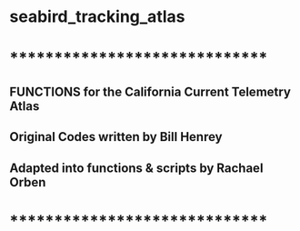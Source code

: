 # seabird_tracking_atlas

# *****************************
## FUNCTIONS for the California Current Telemetry Atlas
## Original Codes written by Bill Henrey 
## Adapted into functions & scripts by Rachael Orben 
# *****************************

